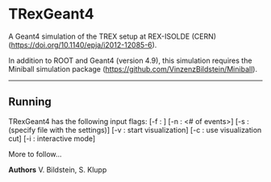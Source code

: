 # TRexGeant4

A Geant4 simulation of the TREX setup at REX-ISOLDE (CERN) (https://doi.org/10.1140/epja/i2012-12085-6).

In addition to ROOT and Geant4 (version 4.9), this simulation requires the Miniball simulation package (https://github.com/VinzenzBildstein/Miniball).

-----------------------------------------
Running
-----------------------------------------
TRexGeant4 has the following input flags:
        [-f <string>: <output filename>]
		  [-n <int   >: <# of events>]
		  [-s <string>: <settings file>                        (specify file with the settings)]
		  [-v         : start visualization]
		  [-c         : use visualization cut]
		  [-i         : interactive mode]
																
More to follow...

**Authors** V. Bildstein, S. Klupp
